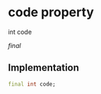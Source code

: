 


# code property







int code
  
_<span class="feature">final</span>_






## Implementation

```dart
final int code;
```







